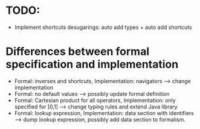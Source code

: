 # TODO:

* Implement shortcuts desugarings: auto add types + auto add shortcuts

# Differences between formal specification and implementation

* Formal: inverses and shortcuts, Implementation: navigators  --> change implementation
* Formal: no default values  --> possibly update formal definition
* Formal: Cartesian product for all operators, Implementation: only specified for [0,1] --> change typing rules and extend Java library
* Formal: lookup expression, Implementation: data section with identifiers --> dump lookup expression, possibly add data section to formalism.

